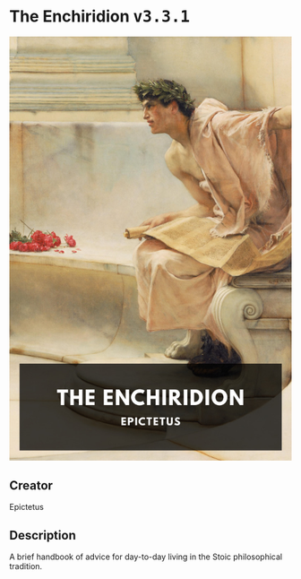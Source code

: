 
# The Enchiridion <kbd>v3.3.1</kbd>

<center>
  <img src="./cover-1024.jpg"/>
</center>

## Creator
Epictetus

## Description
A brief handbook of advice for day-to-day living in the Stoic philosophical tradition.
